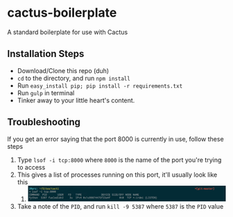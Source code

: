 cactus-boilerplate
==================

A standard boilerplate for use with Cactus

## Installation Steps

- Download/Clone this repo (duh)
- `cd` to the directory, and run `npm install`
- Run `easy_install pip; pip install -r requirements.txt`
- Run `gulp` in terminal
- Tinker away to your little heart's content.


## Troubleshooting

If you get an error saying that the port 8000 is currently in use, follow these steps

1.	Type `lsof -i tcp:8000` where `8000` is the name of the port you're trying to access
2.	This gives a list of processes running on this port, it'll usually look like this
	1.	![Screenshot of terminal](/terminal.png?raw=true "Screenshot of Terminal")
3.	Take a note of the `PID`, and run `kill -9 5387` where `5387` is the `PID` value
